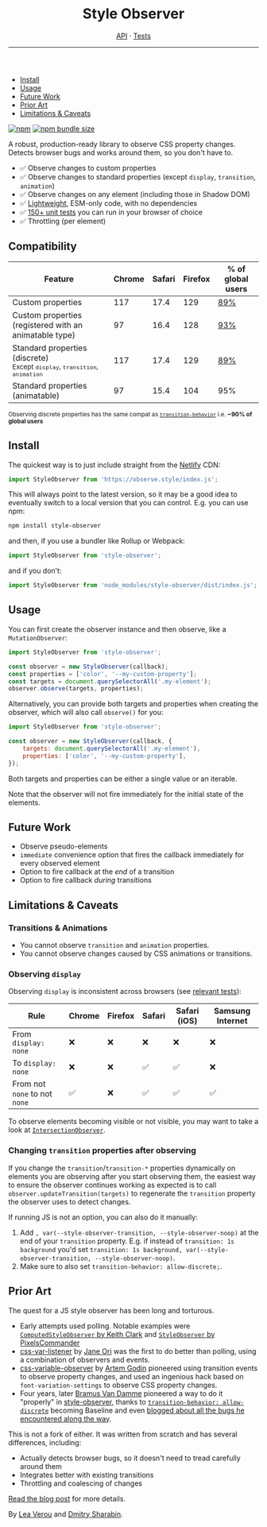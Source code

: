 <header slot="header" class="wa-split">

# Style Observer

<nav class="wa-gap-m">
	<a href="/api">API</a>
	<span class="readme-only">·</span>
	<a href="/tests">Tests</a>
	<wa-divider vertical></wa-divider>
	<a href="https://github.com/leaverou/style-observer" target="_blank">
		<wa-icon name="github" label="GitHub" family="brands"></wa-icon>
	</a>
	<hr class="readme-only" />
</nav>

</header>

<aside slot="aside">

- [Install](#install)
- [Usage](#usage)
- [Future Work](#future-work)
- [Prior Art](#prior-art)
- [Limitations & Caveats](#limitations--caveats)

</aside>
<main>

[![npm](https://img.shields.io/npm/v/style-observer)](https://www.npmjs.com/package/style-observer)
[![npm bundle size](https://img.shields.io/bundlephobia/minzip/style-observer)](https://bundlephobia.com/package/style-observer)

A robust, production-ready library to observe CSS property changes.
Detects browser bugs and works around them, so you don't have to.

- <span>✅</span> Observe changes to custom properties
- <span>✅</span> Observe changes to standard properties (except `display`, `transition`, `animation`)
- <span>✅</span> Observe changes on any element (including those in Shadow DOM)
- <span>✅</span> [Lightweight](https://bundlephobia.com/package/style-observer), ESM-only code, with no dependencies
- <span>✅</span> [150+ unit tests](tests) you can run in your browser of choice
- <span>✅</span> Throttling (per element)

## Compatibility

<table>
<thead>
<tr>
	<th>Feature</th>
	<th><wa-icon name="chrome" family="brands"></wa-icon> Chrome</th>
	<th><wa-icon name="safari" family="brands"></wa-icon> Safari</th>
	<th><wa-icon name="firefox" family="brands"></wa-icon> Firefox</th>
	<th>% of global users</th>
</tr>
</thead>
<tbody>
<tr>
	<td>Custom properties</td>
	<td>117</td>
	<td>17.4</td>
	<td>129</td>
	<td><a href="https://caniuse.com/mdn-css_properties_transition-behavior">89%</a></td>
</tr>
<tr>
	<td>Custom properties (registered with an animatable type)</td>
	<td>97</td>
	<td>16.4</td>
	<td>128</td>
	<td><a href="https://caniuse.com/mdn-api_css_registerproperty_static">93%</a></td>
</tr>
<tr>
	<td>Standard properties (discrete)
	<br><small class="compat wa-caption-s">Except <code>display</code>, <code>transition</code>, <code>animation</code></small>
	</td>
	<td>117</td>
	<td>17.4</td>
	<td>129</td>
	<td><a href="https://caniuse.com/mdn-css_properties_transition-behavior">89%</a></td>
</tr>
<tr>
	<td>Standard properties (animatable)</td>
	<td>97</td>
	<td>15.4</td>
	<td>104</td>
	<td>95%</td>
</tr>
</tbody>
</table>

<small class="compat wa-caption-m"><wa-icon name="circle-info" variant="regular"></wa-icon> Observing discrete properties has the same compat as [`transition-behavior`](https://caniuse.com/mdn-css_properties_transition-behavior) i.e. <strong>~90% of global users</strong>
</small>

## Install

The quickest way is to just include straight from the [Netlify](https://www.netlify.com/) CDN:

```js
import StyleObserver from 'https://observe.style/index.js';
```

This will always point to the latest version, so it may be a good idea to eventually switch to a local version that you can control.
E.g. you can use npm:

```sh
npm install style-observer
```

and then, if you use a bundler like Rollup or Webpack:

```js
import StyleObserver from 'style-observer';
```

and if you don’t:

```js
import StyleObserver from 'node_modules/style-observer/dist/index.js';
```

## Usage

You can first create the observer instance and then observe, like a `MutationObserver`:

```js
import StyleObserver from 'style-observer';

const observer = new StyleObserver(callback);
const properties = ['color', '--my-custom-property'];
const targets = document.querySelectorAll('.my-element');
observer.observe(targets, properties);
```

Alternatively, you can provide both targets and properties when creating the observer,
which will also call `observe()` for you:

```js
import StyleObserver from 'style-observer';

const observer = new StyleObserver(callback, {
	targets: document.querySelectorAll('.my-element'),
	properties: ['color', '--my-custom-property'],
});
```

Both targets and properties can be either a single value or an iterable.

Note that the observer will not fire immediately for the initial state of the elements.

## Future Work

- Observe pseudo-elements
- `immediate` convenience option that fires the callback immediately for every observed element
- Option to fire callback at the *end* of a transition
- Option to fire callback *during* transitions

## Limitations & Caveats

### Transitions & Animations

- You cannot observe `transition` and `animation` properties.
- You cannot observe changes caused by CSS animations or transitions.

### Observing `display`

Observing `display` is inconsistent across browsers (see [relevant tests](tests/?test=display)):

| Rule | Chrome | Firefox | Safari | Safari (iOS) | Samsung Internet |
| --- | --- | --- | --- | --- | --- |
| From `display: none` | ❌ | ❌ | ❌ | ❌ | ❌ |
| To `display: none` | ❌ | ❌ | ✅ | ✅ | ❌ |
| From not `none` to not `none` |  ✅ | ❌ | ✅ | ✅ | ✅ |

To observe elements becoming visible or not visible, you may want to take a look at [`IntersectionObserver`](https://developer.mozilla.org/en-US/docs/Web/API/Intersection_Observer_API).

### Changing `transition` properties after observing

If you change the `transition`/`transition-*` properties dynamically on elements you are observing after you start observing them,
the easiest way to ensure the observer continues working as expected is to call `observer.updateTransition(targets)` to regenerate the `transition` property the observer uses to detect changes.

If running JS is not an option, you can also do it manually:
1. Add `, var(--style-observer-transition, --style-observer-noop)` at the end of your `transition` property.
E.g. if instead of `transition: 1s background` you'd set `transition: 1s background, var(--style-observer-transition, --style-observer-noop)`.
2. Make sure to also set `transition-behavior: allow-discrete;`.

## Prior Art

The quest for a JS style observer has been long and torturous.

- Early attempts used polling. Notable examples were [`ComputedStyleObserver` by Keith Clark](https://github.com/keithclark/ComputedStyleObserver)
and [`StyleObserver` by PixelsCommander](https://github.com/PixelsCommander/StyleObserver)
- [css-var-listener](https://github.com/propjockey/css-var-listener) by [Jane Ori](https://propjockey.io) was the first to do better than polling, using a combination of observers and events.
- [css-variable-observer](https://github.com/fluorumlabs/css-variable-observer) by [Artem Godin](https://github.com/fluorumlabs) pioneered using transition events to observe property changes, and used an ingenious hack based on `font-variation-settings` to observe CSS property changes.
- Four years, later [Bramus Van Damme](https://github.com/bramus) pioneered a way to do it "properly" in [style-observer](https://github.com/bramus/style-observer),
thanks to [`transition-behavior: allow-discrete`](https://caniuse.com/mdn-css_properties_transition-behavior) becoming Baseline and even [blogged about all the bugs he encountered along the way](https://www.bram.us/2024/08/31/introducing-bramus-style-observer-a-mutationobserver-for-css/).

This is not a fork of either. It was written from scratch and has several differences, including:
- Actually detects browser bugs, so it doesn't need to tread carefully around them
- Integrates better with existing transitions
- Throttling and coalescing of changes

[Read the blog post](https://lea.verou.me/2025/style-observer/) for more details.

</main>
<footer slot=footer>

By [Lea Verou](https://lea.verou.me/) and [Dmitry Sharabin](https://d12n.me/).
</footer>
